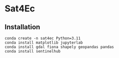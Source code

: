 # Sat4Ec



## Installation

```
conda create -n sat4ec Python=3.11
conda install matplotlib jupyterlab
conda install gdal fiona shapely geopandas pandas
conda install sentinelhub
```
